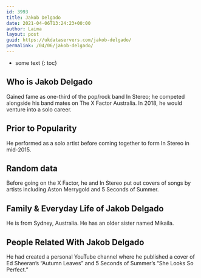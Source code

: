 ```yaml
---
id: 3993
title: Jakob Delgado
date: 2021-04-06T13:24:23+00:00
author: Laima
layout: post
guid: https://ukdataservers.com/jakob-delgado/
permalink: /04/06/jakob-delgado/
---
```


* some text
{: toc}


## Who is Jakob Delgado
                  
                  
                  
Gained fame as one-third of the pop/rock band In Stereo; he competed alongside his band mates on The X Factor Australia. In 2018, he would venture into a solo career.
                  
              
            
              
            
                
                
                
## Prior to Popularity
                  
                  
                  
He performed as a solo artist before coming together to form In Stereo in mid-2015.
                  
              
            
              
            
                
                
                
## Random data
                  
                  
                  
Before going on the X Factor, he and In Stereo put out covers of songs by artists including Aston Merrygold and 5 Seconds of Summer.
                  
              
            
              
            
                
                
                
## Family & Everyday Life of Jakob Delgado
                  
                  
                  
He is from Sydney, Australia. He has an older sister named Mikaila.
                  
              
            
              
            
                
                
                
## People Related With Jakob Delgado
                  
                  
                  
He had created a personal YouTube channel where he published a cover of Ed Sheeran&#8217;s &#8220;Autumn Leaves&#8221; and 5 Seconds of Summer&#8217;s &#8220;She Looks So Perfect.&#8221; 
                  
              
            
              
            
                
              
            
              
              
            
            
              
            
          
          
          